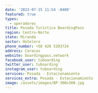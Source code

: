 ```yaml
---
date: '2023-07-15 11:54 -0400'
featured: true
types:
  - operadores
title: Posada Turística BoardingPass
region: Centro-Norte
state: Miranda
sector: Hotelero
phone_number: +58 426 5203724
address: Caracas
website: boardingpass.network
facebook_user: tuboarding
twitter_user: tuboarding
instagram_user: tuboarding
services: Posada - Estacionamiento
services_extra: Posada - Estacionamiento
image: /assets/images/BP-300x300.jpg
---
```


